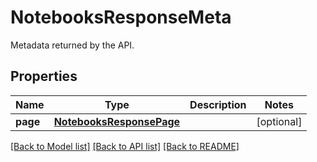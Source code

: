 # NotebooksResponseMeta

Metadata returned by the API.

## Properties
Name | Type | Description | Notes
------------ | ------------- | ------------- | -------------
**page** | [**NotebooksResponsePage**](NotebooksResponsePage.md) |  | [optional] 

[[Back to Model list]](README.md#documentation-for-models) [[Back to API list]](README.md#documentation-for-api-endpoints) [[Back to README]](README.md)


